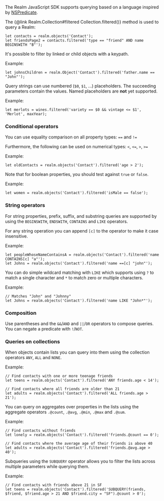 The Realm JavaScript SDK supports querying based on a language inspired by [NSPredicate](https://realm.io/news/nspredicate-cheatsheet/). 

The {@link Realm.Collection#filtered Collection.filtered()} method is used to query a Realm:

```JS
let contacts = realm.objects('Contact');
let friendsPage2 = contacts.filtered('type == "friend" AND name BEGINSWITH "B"');
```

It's possible to filter by linked or child objects with a keypath.

Example:
```JS
let johnsChildren = realm.Object('Contact').filtered('father.name == "John"');
```

Query strings can use numbered (`$0`, `$1`, ...) placeholders. The succeeding parameters contain the values.
Named placeholders are **not** yet supported.

Example:
```JS
let merlots = wines.filtered('variety == $0 && vintage <= $1', 'Merlot', maxYear);
```


### Conditional operators
You can use equality comparison on all property types: 
`==` and `!=` 

Furthermore, the following can be used on numerical types:
`<`, `<=`, `>`, `>=`

Example:
```JS
let oldContacts = realm.objects('Contact').filtered('age > 2');
```

Note that for boolean properties, you should test against `true` or `false`.

Example:
```JS
let women = realm.objects('Contact').filtered('isMale == false');
```

### String operators
For string properties, prefix, suffix, and substring queries are supported by using the `BEGINSWITH`, `ENDSWITH`, `CONTAINS` and `LIKE` operators.

For any string operation you can append `[c]` to the operator to make it case insensitive.

Example:
```JS
let peopleWhoseNameContainsA = realm.objects('Contact').filtered('name CONTAINS[c] "a"');
let Johns = realm.objects('Contact').filtered('name ==[c] "john"');
```

You can do simple wildcard matching with `LIKE` which supports using `?` to match a single character and `*` to match zero or multiple characters.

Example:
```JS
// Matches "John" and "Johnny"
let Johns = realm.objects('Contact').filtered('name LIKE "John*"');
```

### Composition
Use parentheses and the `&&`/`AND` and `||`/`OR` operators to compose queries. You can negate a predicate with `!`/`NOT`.

### Queries on collections

When objects contain lists you can query into them using the collection operators `ANY`, `ALL` and `NONE`.

Example:
```JS
// Find contacts with one or more teenage friends
let teens = realm.objects('Contact').filtered('ANY friends.age < 14');

// Find contacts where all friends are older than 21
let adults = realm.objects('Contact').filtered('ALL friends.age > 21');
```

You can query on aggregates over properties in the lists using the aggregate operators `.@count`, `.@avg`, `.@min`, `.@max` and `.@sum`.

Example:
```JS
// Find contacts without friends
let lonely = realm.objects('Contact').filtered('friends.@count == 0');

// Find contacts where the average age of their friends is above 40
let adults = realm.objects('Contact').filtered('friends.@avg.age > 40');
```

Subqueries using the `SUBQUERY` operator allows you to filter the lists across multiple parameters while querying them.

Example:
```JS
// Find contacts with friends above 21 in SF
let teens = realm.objects('Contact').filtered('SUBQUERY(friends, $friend, $friend.age > 21 AND $friend.city = "SF").@count > 0');
```
